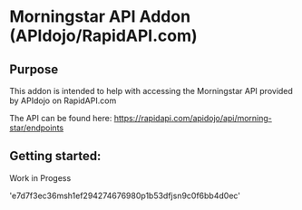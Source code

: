 # Morningstar API Addon (APIdojo/RapidAPI.com)

## Purpose

This addon is intended to help with accessing the Morningstar API provided by APIdojo on RapidAPI.com

The API can be found here: https://rapidapi.com/apidojo/api/morning-star/endpoints

## Getting started:

Work in Progess

'e7d7f3ec36msh1ef294274676980p1b53dfjsn9c0f6bb4d0ec'